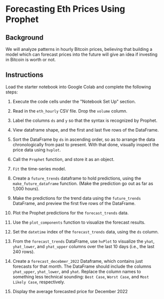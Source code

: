 # Forecasting Eth Prices Using Prophet

## Background

We will analyze patterns in hourly Bitcoin prices, believing that building a model which can forecast prices into the future will give an idea if investing in Bitcoin is worth or not.

## Instructions

Load the starter notebook into Google Colab and complete the following steps:

1. Execute the code cells under the "Notebook Set Up" section.

2. Read in the `eth_hourly` CSV file. Drop the `volume` column.

3. Label the columns `ds` and `y` so that the syntax is recognized by Prophet.

4. View dataframe shape, and the first and last five rows of the  DataFrame.

5. Sort the DataFrame by `ds` in ascending order, so as to arrange the data chronologically from past to present. With that done, visually inspect the price data using `hvplot`.

6. Call the `Prophet` function, and store it as an object.

7. `Fit` the time-series model.

8. Create a `future_trends` dataframe to hold predictions, using the `make_future_dataframe` function. (Make the prediction go out as far as 1,000 hours).

9. Make the predictions for the trend data using the `future_trends` DataFrame, and preview the first five rows of the DataFrame.

10. Plot the Prophet predictions for the `forecast_trends` data.

11. Use the `plot_components` function to visualize the forecast results.

12. Set the `datetime` index of the `forecast_trends` data, using the `ds` column.

13. From the `forecast_trends` DataFrame, use `hvPlot` to visualize the `yhat`, `yhat_lower`, and `yhat_upper` columns over the last 10 days (i.e., the last 240 rows).

14. Create a `forecast_decebmer_2022` Dataframe, which contains just forecasts for that month. The DataFrame should include the columns `yhat_upper`, `yhat_lower`, and `yhat`. Replace the column names to something less technical sounding: `Best Case`, `Worst Case`, and `Most Likely Case`, respectively.

15. Display the average forecasted price for December 2022